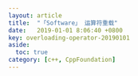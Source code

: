 ```yaml
---
layout: article
title:  "「Software」 运算符重载"
date:   2019-01-01 8:06:40 +0800
key: overloading-operator-20190101
aside:
  toc: true
category: [c++, CppFoundation]
---
```

